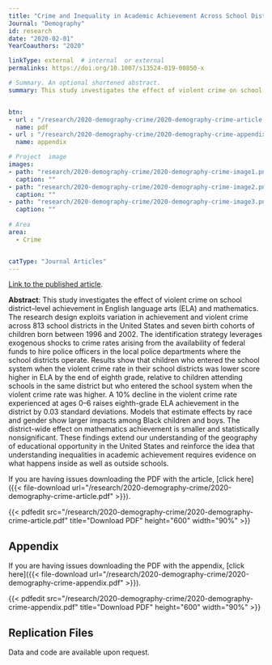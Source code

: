 ```yaml
---
title: "Crime and Inequality in Academic Achievement Across School Districts in the United States"
Journal: "Demography"  
id: research
date: "2020-02-01"
YearCoauthors: "2020"

linkType: external  # internal  or external
permalinks: https://doi.org/10.1007/s13524-019-00850-x

# Summary. An optional shortened abstract.
summary: This study investigates the effect of violent crime on school district–level achievement in English language arts (ELA) and mathematics. The research design exploits variation in achievement and violent crime across 813 school districts in the United States and seven birth cohorts of children born between 1996 and 2002. The identification strategy leverages exogenous shocks to crime rates arising from the availability of federal funds to hire police officers in the local police departments where the school districts operate. Results show that children who entered the school system when the violent crime rate in their school districts was lower score higher in ELA by the end of eighth grade, relative to children attending schools in the same district but who entered the school system when the violent crime rate was higher. A 10% decline in the violent crime rate experienced at ages 0–6 raises eighth-grade ELA achievement in the district by 0.03 standard deviations. Models that estimate effects by race and gender show larger impacts among Black children and boys. The district-wide effect on mathematics achievement is smaller and statistically nonsignificant. These findings extend our understanding of the geography of educational opportunity in the United States and reinforce the idea that understanding inequalities in academic achievement requires evidence on what happens inside as well as outside schools.


btn: 
- url : "/research/2020-demography-crime/2020-demography-crime-article.pdf" 
  name: pdf
- url : "/research/2020-demography-crime/2020-demography-crime-appendix.pdf" 
  name: appendix

# Project  image 
images:
- path: "research/2020-demography-crime/2020-demography-crime-image1.png"
  caption: ""
- path: "research/2020-demography-crime/2020-demography-crime-image2.png"
  caption: ""  
- path: "research/2020-demography-crime/2020-demography-crime-image3.png"
  caption: ""
  
# Area
area: 
  - Crime


catType: "Journal Articles"
---
```


[Link to the published article](https://doi.org/10.1007/s13524-019-00850-x).


**Abstract**: This study investigates the effect of violent crime on school district–level achievement in English language arts (ELA) and mathematics. The research design exploits variation in achievement and violent crime across 813 school districts in the United States and seven birth cohorts of children born between 1996 and 2002. The identification strategy leverages exogenous shocks to crime rates arising from the availability of federal funds to hire police officers in the local police departments where the school districts operate. Results show that children who entered the school system when the violent crime rate in their school districts was lower score higher in ELA by the end of eighth grade, relative to children attending schools in the same district but who entered the school system when the violent crime rate was higher. A 10% decline in the violent crime rate experienced at ages 0–6 raises eighth-grade ELA achievement in the district by 0.03 standard deviations. Models that estimate effects by race and gender show larger impacts among Black children and boys. The district-wide effect on mathematics achievement is smaller and statistically nonsignificant. These findings extend our understanding of the geography of educational opportunity in the United States and reinforce the idea that understanding inequalities in academic achievement requires evidence on what happens inside as well as outside schools.


If you are having issues downloading the PDF with the article, [click here]({{< file-download url="/research/2020-demography-crime/2020-demography-crime-article.pdf" >}}).

{{< pdfedit src="/research/2020-demography-crime/2020-demography-crime-article.pdf" title="Download PDF" height="600" width="90%" >}}

## Appendix

If you are having issues downloading the PDF with the appendix, [click here]({{< file-download url="/research/2020-demography-crime/2020-demography-crime-appendix.pdf" >}}).

{{< pdfedit src="/research/2020-demography-crime/2020-demography-crime-appendix.pdf" title="Download PDF" height="600" width="90%" >}}

## Replication Files

Data and code are available upon request.

